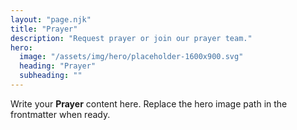 ```yaml
---
layout: "page.njk"
title: "Prayer"
description: "Request prayer or join our prayer team."
hero:
  image: "/assets/img/hero/placeholder-1600x900.svg"
  heading: "Prayer"
  subheading: ""
---
```


Write your **Prayer** content here. Replace the hero image path in the frontmatter when ready.
